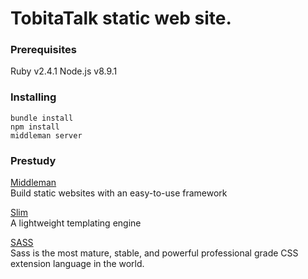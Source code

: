 # TobitaTalk static web site.

### Prerequisites

Ruby v2.4.1
Node.js v8.9.1

### Installing

```
bundle install
npm install
middleman server
```

### Prestudy


[Middleman](https://middlemanapp.com/)  
Build static websites 
with an easy-to-use framework


[Slim](http://slim-lang.com/)  
A lightweight templating engine

[SASS](http://sass-lang.com/)  
Sass is the most mature, stable, and powerful professional grade CSS extension language in the world.